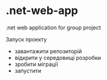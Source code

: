 # .net-web-app
.net web application for group project 

Запуск проекту

- завантажити репозиторій
- відкрити у середовищі розробки
- зробити міграції
- запустити
